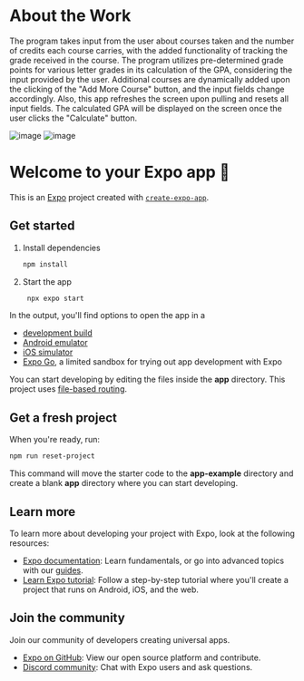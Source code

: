 # About the Work
The program takes input from the user about courses taken and the number of credits each course carries, with the added functionality of tracking the grade received in the course. The program utilizes pre-determined grade points for various letter grades in its calculation of the GPA, considering the input provided by the user. Additional courses are dynamically added upon the clicking of the "Add More Course" button, and the input fields change accordingly.
Also, this app refreshes the screen upon pulling and resets all input fields. The calculated GPA will be displayed on the screen once the user clicks the "Calculate" button.

![image](https://github.com/user-attachments/assets/bb538dd9-e398-440d-8683-be78914e20d2)
![image](https://github.com/user-attachments/assets/dc2d78a7-bab8-4561-92d7-5b745ad129d9)






# Welcome to your Expo app 👋

This is an [Expo](https://expo.dev) project created with [`create-expo-app`](https://www.npmjs.com/package/create-expo-app).

## Get started

1. Install dependencies

   ```bash
   npm install
   ```

2. Start the app

   ```bash
    npx expo start
   ```

In the output, you'll find options to open the app in a

- [development build](https://docs.expo.dev/develop/development-builds/introduction/)
- [Android emulator](https://docs.expo.dev/workflow/android-studio-emulator/)
- [iOS simulator](https://docs.expo.dev/workflow/ios-simulator/)
- [Expo Go](https://expo.dev/go), a limited sandbox for trying out app development with Expo

You can start developing by editing the files inside the **app** directory. This project uses [file-based routing](https://docs.expo.dev/router/introduction).

## Get a fresh project

When you're ready, run:

```bash
npm run reset-project
```

This command will move the starter code to the **app-example** directory and create a blank **app** directory where you can start developing.

## Learn more

To learn more about developing your project with Expo, look at the following resources:

- [Expo documentation](https://docs.expo.dev/): Learn fundamentals, or go into advanced topics with our [guides](https://docs.expo.dev/guides).
- [Learn Expo tutorial](https://docs.expo.dev/tutorial/introduction/): Follow a step-by-step tutorial where you'll create a project that runs on Android, iOS, and the web.

## Join the community

Join our community of developers creating universal apps.

- [Expo on GitHub](https://github.com/expo/expo): View our open source platform and contribute.
- [Discord community](https://chat.expo.dev): Chat with Expo users and ask questions.
